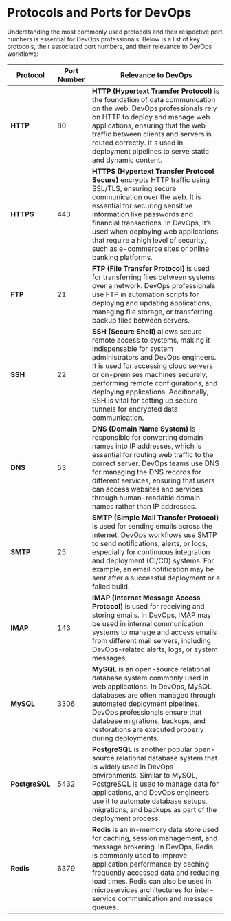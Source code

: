 # Protocols and Ports for DevOps

Understanding the most commonly used protocols and their respective port numbers is essential for DevOps professionals. Below is a list of key protocols, their associated port numbers, and their relevance to DevOps workflows:

| **Protocol**    | **Port Number** | **Relevance to DevOps**                                                 |
|-----------------|-----------------|-------------------------------------------------------------------------|
| **HTTP**        | 80              | **HTTP (Hypertext Transfer Protocol)** is the foundation of data communication on the web. DevOps professionals rely on HTTP to deploy and manage web applications, ensuring that the web traffic between clients and servers is routed correctly. It's used in deployment pipelines to serve static and dynamic content. |
| **HTTPS**       | 443             | **HTTPS (Hypertext Transfer Protocol Secure)** encrypts HTTP traffic using SSL/TLS, ensuring secure communication over the web. It is essential for securing sensitive information like passwords and financial transactions. In DevOps, it’s used when deploying web applications that require a high level of security, such as e-commerce sites or online banking platforms. |
| **FTP**         | 21              | **FTP (File Transfer Protocol)** is used for transferring files between systems over a network. DevOps professionals use FTP in automation scripts for deploying and updating applications, managing file storage, or transferring backup files between servers. |
| **SSH**         | 22              | **SSH (Secure Shell)** allows secure remote access to systems, making it indispensable for system administrators and DevOps engineers. It is used for accessing cloud servers or on-premises machines securely, performing remote configurations, and deploying applications. Additionally, SSH is vital for setting up secure tunnels for encrypted data communication. |
| **DNS**         | 53              | **DNS (Domain Name System)** is responsible for converting domain names into IP addresses, which is essential for routing web traffic to the correct server. DevOps teams use DNS for managing the DNS records for different services, ensuring that users can access websites and services through human-readable domain names rather than IP addresses. |
| **SMTP**        | 25              | **SMTP (Simple Mail Transfer Protocol)** is used for sending emails across the internet. DevOps workflows use SMTP to send notifications, alerts, or logs, especially for continuous integration and deployment (CI/CD) systems. For example, an email notification may be sent after a successful deployment or a failed build. |
| **IMAP**        | 143             | **IMAP (Internet Message Access Protocol)** is used for receiving and storing emails. In DevOps, IMAP may be used in internal communication systems to manage and access emails from different mail servers, including DevOps-related alerts, logs, or system messages. |
| **MySQL**       | 3306            | **MySQL** is an open-source relational database system commonly used in web applications. In DevOps, MySQL databases are often managed through automated deployment pipelines. DevOps professionals ensure that database migrations, backups, and restorations are executed properly during deployments. |
| **PostgreSQL**  | 5432            | **PostgreSQL** is another popular open-source relational database system that is widely used in DevOps environments. Similar to MySQL, PostgreSQL is used to manage data for applications, and DevOps engineers use it to automate database setups, migrations, and backups as part of the deployment process. |
| **Redis**       | 6379            | **Redis** is an in-memory data store used for caching, session management, and message brokering. In DevOps, Redis is commonly used to improve application performance by caching frequently accessed data and reducing load times. Redis can also be used in microservices architectures for inter-service communication and message queues. |
